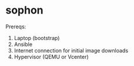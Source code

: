 # sophon

Prereqs:
1. Laptop (bootstrap)
  1. Ansible
  1. Internet connection for initial image downloads
1. Hypervisor (QEMU or Vcenter)
